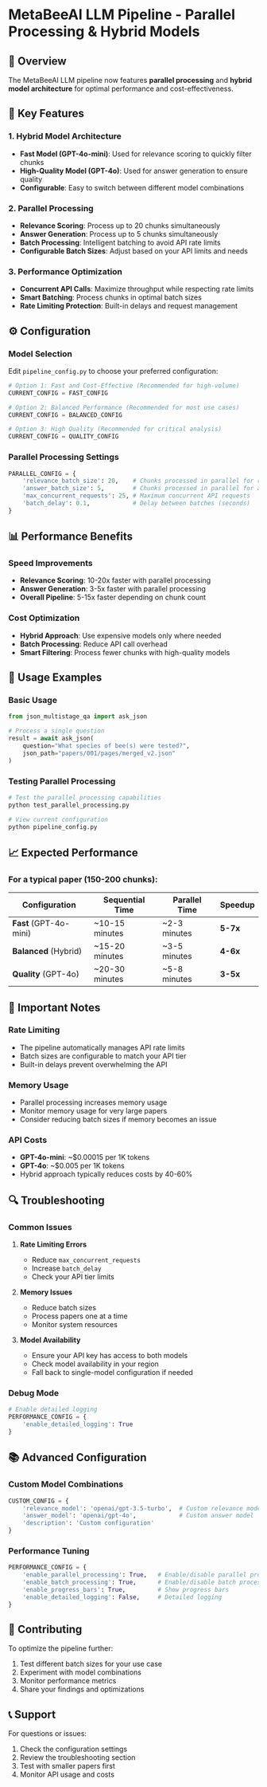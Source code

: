# MetaBeeAI LLM Pipeline - Parallel Processing & Hybrid Models

## 🚀 Overview

The MetaBeeAI LLM pipeline now features **parallel processing** and **hybrid model architecture** for optimal performance and cost-effectiveness.

## 🎯 Key Features

### 1. **Hybrid Model Architecture**
- **Fast Model (GPT-4o-mini)**: Used for relevance scoring to quickly filter chunks
- **High-Quality Model (GPT-4o)**: Used for answer generation to ensure quality
- **Configurable**: Easy to switch between different model combinations

### 2. **Parallel Processing**
- **Relevance Scoring**: Process up to 20 chunks simultaneously
- **Answer Generation**: Process up to 5 chunks simultaneously  
- **Batch Processing**: Intelligent batching to avoid API rate limits
- **Configurable Batch Sizes**: Adjust based on your API limits and needs

### 3. **Performance Optimization**
- **Concurrent API Calls**: Maximize throughput while respecting rate limits
- **Smart Batching**: Process chunks in optimal batch sizes
- **Rate Limiting Protection**: Built-in delays and request management

## ⚙️ Configuration

### Model Selection

Edit `pipeline_config.py` to choose your preferred configuration:

```python
# Option 1: Fast and Cost-Effective (Recommended for high-volume)
CURRENT_CONFIG = FAST_CONFIG

# Option 2: Balanced Performance (Recommended for most use cases)  
CURRENT_CONFIG = BALANCED_CONFIG

# Option 3: High Quality (Recommended for critical analysis)
CURRENT_CONFIG = QUALITY_CONFIG
```

### Parallel Processing Settings

```python
PARALLEL_CONFIG = {
    'relevance_batch_size': 20,    # Chunks processed in parallel for relevance
    'answer_batch_size': 5,        # Chunks processed in parallel for answers
    'max_concurrent_requests': 25, # Maximum concurrent API requests
    'batch_delay': 0.1,            # Delay between batches (seconds)
}
```

## 📊 Performance Benefits

### Speed Improvements
- **Relevance Scoring**: 10-20x faster with parallel processing
- **Answer Generation**: 3-5x faster with parallel processing
- **Overall Pipeline**: 5-15x faster depending on chunk count

### Cost Optimization
- **Hybrid Approach**: Use expensive models only where needed
- **Batch Processing**: Reduce API call overhead
- **Smart Filtering**: Process fewer chunks with high-quality models

## 🔧 Usage Examples

### Basic Usage
```python
from json_multistage_qa import ask_json

# Process a single question
result = await ask_json(
    question="What species of bee(s) were tested?",
    json_path="papers/001/pages/merged_v2.json"
)
```

### Testing Parallel Processing
```bash
# Test the parallel processing capabilities
python test_parallel_processing.py

# View current configuration
python pipeline_config.py
```

## 📈 Expected Performance

### For a typical paper (150-200 chunks):

| Configuration | Sequential Time | Parallel Time | Speedup |
|---------------|----------------|---------------|---------|
| **Fast** (GPT-4o-mini) | ~10-15 minutes | ~2-3 minutes | **5-7x** |
| **Balanced** (Hybrid) | ~15-20 minutes | ~3-5 minutes | **4-6x** |
| **Quality** (GPT-4o) | ~20-30 minutes | ~5-8 minutes | **3-5x** |

## 🚨 Important Notes

### Rate Limiting
- The pipeline automatically manages API rate limits
- Batch sizes are configurable to match your API tier
- Built-in delays prevent overwhelming the API

### Memory Usage
- Parallel processing increases memory usage
- Monitor memory usage for very large papers
- Consider reducing batch sizes if memory becomes an issue

### API Costs
- **GPT-4o-mini**: ~$0.00015 per 1K tokens
- **GPT-4o**: ~$0.005 per 1K tokens
- Hybrid approach typically reduces costs by 40-60%

## 🔍 Troubleshooting

### Common Issues

1. **Rate Limiting Errors**
   - Reduce `max_concurrent_requests`
   - Increase `batch_delay`
   - Check your API tier limits

2. **Memory Issues**
   - Reduce batch sizes
   - Process papers one at a time
   - Monitor system resources

3. **Model Availability**
   - Ensure your API key has access to both models
   - Check model availability in your region
   - Fall back to single-model configuration if needed

### Debug Mode
```python
# Enable detailed logging
PERFORMANCE_CONFIG = {
    'enable_detailed_logging': True
}
```

## 📚 Advanced Configuration

### Custom Model Combinations
```python
CUSTOM_CONFIG = {
    'relevance_model': 'openai/gpt-3.5-turbo',  # Custom relevance model
    'answer_model': 'openai/gpt-4o',            # Custom answer model
    'description': 'Custom configuration'
}
```

### Performance Tuning
```python
PERFORMANCE_CONFIG = {
    'enable_parallel_processing': True,   # Enable/disable parallel processing
    'enable_batch_processing': True,      # Enable/disable batch processing
    'enable_progress_bars': True,         # Show progress bars
    'enable_detailed_logging': False,     # Detailed logging
}
```

## 🤝 Contributing

To optimize the pipeline further:
1. Test different batch sizes for your use case
2. Experiment with model combinations
3. Monitor performance metrics
4. Share your findings and optimizations

## 📞 Support

For questions or issues:
1. Check the configuration settings
2. Review the troubleshooting section
3. Test with smaller papers first
4. Monitor API usage and costs
